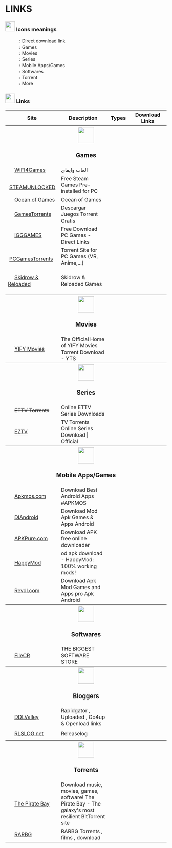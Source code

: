 # LINKS

### <img src="https://www.free-emoticons.com/files/icon-32x32.png" height="30"> Icons meanings

&nbsp;&nbsp;&nbsp;&nbsp;&nbsp;&nbsp;<img src="https://www.free-emoticons.com/files/business-emoticons/2777.png" height="16"> **:** Direct download link  
&nbsp;&nbsp;&nbsp;&nbsp;&nbsp;&nbsp;<img src="https://www.free-emoticons.com/files/media-emoticons/11220.png" height="16"> **:** Games  
&nbsp;&nbsp;&nbsp;&nbsp;&nbsp;&nbsp;<img src="https://www.free-emoticons.com/files/objects-emoticons/12518.png" height="16"> **:** Movies  
&nbsp;&nbsp;&nbsp;&nbsp;&nbsp;&nbsp;<img src="https://www.free-emoticons.com/files/objects-emoticons/12651.png" height="16"> **:** Series  
&nbsp;&nbsp;&nbsp;&nbsp;&nbsp;&nbsp;<img src="https://www.free-emoticons.com/files/media-emoticons/11362.png" height="16"> **:** Mobile Apps/Games  
&nbsp;&nbsp;&nbsp;&nbsp;&nbsp;&nbsp;<img src="https://www.free-emoticons.com/files/business-emoticons/3034.png" height="16"> **:** Softwares  
&nbsp;&nbsp;&nbsp;&nbsp;&nbsp;&nbsp;<img src="https://www.free-emoticons.com/files/computer-emoticons/4379.png" height="16"> **:** Torrent  
&nbsp;&nbsp;&nbsp;&nbsp;&nbsp;&nbsp;<img src="https://www.free-emoticons.com/files/alphabet-emoticons/492.png" height="16"> **:** More

### <img src="https://www.free-emoticons.com/files/funny-emoticons/7881.png" height="30"> Links

<table>
    <tr>
        <th>Site</th>
        <th>Description</th>
        <th>Types</th>
        <th>Download Links</th>
    </tr>
    <tr>
        <th colspan=4 align=center><img src="https://www.free-emoticons.com/files/media-emoticons/11220.png" height="50"><h3>Games</h3></th>
    </tr>
    <tr>
      <td><img src="https://www.google.com/s2/favicons?domain=www.wifi4games.com" height="16">&nbsp;<a target="_blank" href="https://www.wifi4games.com">WIFI4Games</a></td>
      <td>العاب وايفاي</td>
      <td><img src="https://www.free-emoticons.com/files/media-emoticons/11220.png" height="16"></td>
      <td><img src="https://www.free-emoticons.com/files/business-emoticons/2777.png" height="16"></td>
    </tr>
    <tr>
      <td><img src="https://www.google.com/s2/favicons?domain=steamunlocked.net" height="16">&nbsp;<a target="_blank" href="https://steamunlocked.net">STEAMUNLOCKED</a></td>
      <td>Free Steam Games Pre-installed for PC</td>
      <td><img src="https://www.free-emoticons.com/files/media-emoticons/11220.png" height="16"></td>
      <td><img src="https://www.free-emoticons.com/files/computer-emoticons/4379.png" height="16"><img src="https://www.google.com/s2/favicons?domain=uploadhaven.com" height="16"></td>
    </tr>
    <tr>
      <td><img src="https://www.google.com/s2/favicons?domain=oceanofgames.com" height="16">&nbsp;<a target="_blank" href="http://oceanofgames.com">Ocean of Games</a></td>
      <td>Ocean of Games</td>
      <td><img src="https://www.free-emoticons.com/files/media-emoticons/11220.png" height="16"></td>
      <td><img src="https://www.free-emoticons.com/files/business-emoticons/2777.png" height="16"><img src="https://www.free-emoticons.com/files/computer-emoticons/4379.png" height="16"></td>
    </tr>
    <tr>
      <td><img src="https://www.google.com/s2/favicons?domain=gamestorrents.nu" height="16">&nbsp;<a target="_blank" href="https://www.gamestorrents.nu">GamesTorrents</a></td>
      <td>Descargar Juegos Torrent Gratis</td>
      <td><img src="https://www.free-emoticons.com/files/media-emoticons/11220.png" height="16"></td>
      <td><img src="https://www.free-emoticons.com/files/computer-emoticons/4379.png" height="16"></td>
    </tr>
    <tr>
      <td><img src="https://www.google.com/s2/favicons?domain=igg-games.com" height="16">&nbsp;<a target="_blank" href="https://igg-games.com">IGGGAMES</a></td>
      <td>Free Download PC Games - Direct Links</td>
      <td><img src="https://www.free-emoticons.com/files/media-emoticons/11220.png" height="16"></td>
      <td><img src="https://www.google.com/s2/favicons?domain=megaup.net" height="16"><img src="https://www.google.com/s2/favicons?domain=mega.nz" height="16"><img src="https://www.google.com/s2/favicons?domain=1fichier.com" height="16"><img src="https://www.google.com/s2/favicons?domain=gofile.io" height="16"><img src="https://www.google.com/s2/favicons?domain=anonfiles.com" height="16"><img src="https://www.google.com/s2/favicons?domain=rapidgator.net" height="16"><img src="https://www.google.com/s2/favicons?domain=uptobox.com" height="16"><img src="https://www.google.com/s2/favicons?domain=uploaded.net" height="16"><img src="https://ssl.gstatic.com/images/branding/product/1x/drive_2020q4_32dp.png" height="16"><img src="https://www.free-emoticons.com/files/alphabet-emoticons/492.png" height="16"></td>
    </tr>
    <tr>
      <td><img src="https://www.google.com/s2/favicons?domain=pcgamestorrents.com" height="16">&nbsp;<a target="_blank" href="https://pcgamestorrents.com">PCGamesTorrents</a></td>
      <td>Torrent Site for PC Games (VR, Anime,...)</td>
      <td><img src="https://www.free-emoticons.com/files/media-emoticons/11220.png" height="16"></td>
      <td><img src="https://www.free-emoticons.com/files/computer-emoticons/4379.png" height="16"></td>
    </tr>
    <tr>
      <td><img src="https://www.google.com/s2/favicons?domain=skidrowreloaded.com" height="16">&nbsp;<a target="_blank" href="https://www.skidrowreloaded.com/">Skidrow & Reloaded</a></td>
      <td>Skidrow & Reloaded Games</td>
      <td><img src="https://www.free-emoticons.com/files/media-emoticons/11220.png" height="16"></td>
      <td><img src="https://www.google.com/s2/favicons?domain=uptobox.com" height="16"><img src="https://www.google.com/s2/favicons?domain=1fichier.com" height="16"><img src="https://www.google.com/s2/favicons?domain=pixeldrain.com" height="16"><img src="https://www.google.com/s2/favicons?domain=mediafire.com" height="16"><img src="https://www.google.com/s2/favicons?domain=dropapk.to" height="16"><img src="https://www.google.com/s2/favicons?domain=gofile.io" height="16"><img src="https://www.google.com/s2/favicons?domain=hexupload.net" height="16"><img src="https://www.google.com/s2/favicons?domain=bayfiles.com" height="16"><img src="https://www.google.com/s2/favicons?domain=uploadbuzz.cc" height="16"><img src="https://www.google.com/s2/favicons?domain=anonfiles.com" height="16"><img src="https://www.google.com/s2/favicons?domain=send.cm" height="16"><img src="https://www.google.com/s2/favicons?domain=mixdrop.co" height="16"><img src="https://www.google.com/s2/favicons?domain=dl.free.fr" height="16"><img src="https://www.google.com/s2/favicons?domain=tusfiles.com" height="16"><img src="https://www.google.com/s2/favicons?domain=megaup.net" height="16"><img src="https://www.google.com/s2/favicons?domain=clicknupload.co" height="16"><img src="https://www.google.com/s2/favicons?domain=dailyuploads.net" height="16"><img src="https://www.google.com/s2/favicons?domain=userscloud.com" height="16"><img src="https://www.google.com/s2/favicons?domain=rapidgator.net" height="16"><img src="https://www.google.com/s2/favicons?domain=nitro.download" height="16"><img src="https://www.google.com/s2/favicons?domain=turbobit.net" height="16"><img src="https://www.google.com/s2/favicons?domain=hitfile.net" height="16"><img src="https://www.google.com/s2/favicons?domain=mirrorace.org" height="16"><img src="https://www.google.com/s2/favicons?domain=multifilemirror.com" height="16"><img src="https://www.free-emoticons.com/files/computer-emoticons/4379.png" height="16"><img src="https://www.free-emoticons.com/files/alphabet-emoticons/492.png" height="16"></td>
    </tr>
    <tr>
        <th colspan=4 align=center><img src="https://www.free-emoticons.com/files/objects-emoticons/12518.png" height="50"><h3>Movies</h3></th>
    </tr>
    <tr>
      <td><img src="https://www.google.com/s2/favicons?domain=yts.mx" height="16">&nbsp;<a target="_blank" href="https://yts.ag">YIFY Movies</a></td>
      <td>The Official Home of YIFY Movies Torrent Download - YTS</td>
      <td><img src="https://www.free-emoticons.com/files/objects-emoticons/12518.png" height="16"></td>
      <td><img src="https://www.free-emoticons.com/files/computer-emoticons/4379.png" height="16"></td>
    </tr>
    <tr>
        <th colspan=4 align=center><img src="https://www.free-emoticons.com/files/objects-emoticons/12651.png" height="50"><h3>Series</h3></th>
    </tr>
    <tr>
      <td><img src="https://www.google.com/s2/favicons?domain=ettvtorrents.com" height="16">&nbsp;<a target="_blank" href_="https://ettvtorrents.com"><del>ETTV Torrents</del></a></td>
      <td>Online ETTV Series Downloads</td>
      <td><img src="https://www.free-emoticons.com/files/objects-emoticons/12651.png" height="16"></td>
      <td><img src="https://www.free-emoticons.com/files/computer-emoticons/4379.png" height="16"></td>
    </tr>
    <tr>
      <td><img src="https://www.google.com/s2/favicons?domain=eztv.re" height="16">&nbsp;<a target="_blank" href="https://eztv.re">EZTV</a></td>
      <td>TV Torrents Online Series Download | Official</td>
      <td><img src="https://www.free-emoticons.com/files/objects-emoticons/12651.png" height="16"></td>
      <td><img src="https://www.free-emoticons.com/files/computer-emoticons/4379.png" height="16"></td>
    </tr>
    <tr>
        <th colspan=4 align=center><img src="https://www.free-emoticons.com/files/media-emoticons/11362.png" height="50"><h3>Mobile Apps/Games</h3></th>
    </tr>
    <tr>
      <td><img src="https://www.google.com/s2/favicons?domain=apkmos.com" height="16">&nbsp;<a target="_blank" href="https://apkmos.com">Apkmos.com</a></td>
      <td>Download Best Android Apps #APKMOS</td>
      <td><img src="https://www.free-emoticons.com/files/media-emoticons/11362.png" height="16"></td>
      <td><img src="https://www.free-emoticons.com/files/business-emoticons/2777.png" height="16"></td>
    </tr>
    <tr>
      <td><img src="https://www.google.com/s2/favicons?domain=dlandroid.com" height="16">&nbsp;<a target="_blank" href="https://dlandroid.com">DlAndroid</a></td>
      <td>Download Mod Apk Games & Apps Android</td>
      <td><img src="https://www.free-emoticons.com/files/media-emoticons/11362.png" height="16"></td>
      <td><img src="https://www.free-emoticons.com/files/business-emoticons/2777.png" height="16"></td>
    </tr>
    <tr>
      <td><img src="https://www.google.com/s2/favicons?domain=apkpure.com" height="16">&nbsp;<a target="_blank" href="https://apkpure.com">APKPure.com</a></td>
      <td>Download APK free online downloader</td>
      <td><img src="https://www.free-emoticons.com/files/media-emoticons/11362.png" height="16"></td>
      <td><img src="https://www.free-emoticons.com/files/business-emoticons/2777.png" height="16"></td>
    </tr>
    <tr>
      <td><img src="https://www.google.com/s2/favicons?domain=happymod.com" height="16">&nbsp;<a target="_blank" href="https://www.happymod.com">HappyMod</a></td>
      <td>od apk download - HappyMod: 100% working mods!</td>
      <td><img src="https://www.free-emoticons.com/files/media-emoticons/11362.png" height="16"></td>
      <td><img src="https://www.free-emoticons.com/files/business-emoticons/2777.png" height="16"></td>
    </tr>
    <tr>
      <td><img src="https://www.google.com/s2/favicons?domain=revdl.com" height="16">&nbsp;<a target="_blank" href="https://www.revdl.com">Revdl.com</a></td>
      <td>Download Apk Mod Games and Apps pro Apk Android</td>
      <td><img src="https://www.free-emoticons.com/files/media-emoticons/11362.png" height="16"></td>
      <td><img src="https://www.free-emoticons.com/files/business-emoticons/2777.png" height="16"></td>
    </tr>
    <tr>
        <th colspan=4 align=center><img src="https://www.free-emoticons.com/files/business-emoticons/3034.png" height="50"><h3>Softwares</h3></th>
    </tr>
    <tr>
      <td><img src="https://www.google.com/s2/favicons?domain=filecr.com" height="16">&nbsp;<a target="_blank" href="https://filecr.com">FileCR</a></td>
      <td>THE BIGGEST SOFTWARE STORE</td>
      <td><img src="https://www.free-emoticons.com/files/business-emoticons/3034.png" height="16"><img src="https://www.free-emoticons.com/files/media-emoticons/11362.png" height="16"></td>
      <td><img src="https://www.free-emoticons.com/files/business-emoticons/2777.png" height="16"><img src="https://www.free-emoticons.com/files/computer-emoticons/4379.png" height="16"></td>
    </tr>
    <tr>
        <th colspan=4 align=center><img src="https://www.free-emoticons.com/files/kids-emoticons/10213.png" height="50"><h3>Bloggers</h3></th>
    </tr>
    <tr>
      <td><img src="https://www.google.com/s2/favicons?domain=ddlvalley.me" height="16">&nbsp;<a target="_blank" href="https://www.ddlvalley.net">DDLValley</a></td>
      <td>Rapidgator , Uploaded , Go4up & Openload links</td>
      <td><img src="https://www.free-emoticons.com/files/objects-emoticons/12518.png" height="16"><img src="https://www.free-emoticons.com/files/objects-emoticons/12651.png" height="16"><img src="https://www.free-emoticons.com/files/media-emoticons/11220.png" height="16"><img src="https://www.free-emoticons.com/files/business-emoticons/3034.png" height="16"><img src="https://www.free-emoticons.com/files/media-emoticons/11362.png" height="16"></td>
      <td><img src="https://rapidgator.net/favicon.ico" height="16"><img src="https://www.google.com/s2/favicons?domain=uploadgig.com" height="16"><img src="https://www.google.com/s2/favicons?domain=nitroflare.com" height="16"><img src="https://www.google.com/s2/favicons?domain=multiup.org" height="16"><img src="https://www.free-emoticons.com/files/alphabet-emoticons/492.png" height="16"></td>
    </tr>
    <tr>
      <td><img src="https://www.google.com/s2/favicons?domain=rlslog.net" height="16">&nbsp;<a target="_blank" href="http://www.rlslog.net">RLSLOG.net</a></td>
      <td>Releaselog</td>
      <td><img src="https://www.free-emoticons.com/files/objects-emoticons/12518.png" height="16"><img src="https://www.free-emoticons.com/files/objects-emoticons/12651.png" height="16"><img src="https://www.free-emoticons.com/files/media-emoticons/11220.png" height="16"><img src="https://www.free-emoticons.com/files/business-emoticons/3034.png" height="16"><img src="https://www.free-emoticons.com/files/media-emoticons/11362.png" height="16"></td>
      <td><img src="https://rapidgator.net/favicon.ico" height="16"><img src="https://www.google.com/s2/favicons?domain=userupload.net" height="16"><img src="https://www.google.com/s2/favicons?domain=nitroflare.com" height="16"><img src="https://www.free-emoticons.com/files/alphabet-emoticons/492.png" height="16"></td>
    </tr>
    <tr>
        <th colspan=4 align=center><img src="https://www.free-emoticons.com/files/computer-emoticons/4379.png" height="50"><h3>Torrents</h3></th>
    </tr>
    <tr>
      <td><img src="https://www.google.com/s2/favicons?domain=thepiratebay.org" height="16">&nbsp;<a target="_blank" href="https://thepiratebay.org">The Pirate Bay</a></td>
      <td>Download music, movies, games, software! The Pirate Bay - The galaxy's most resilient BitTorrent site</td>
      <td><img src="https://www.free-emoticons.com/files/objects-emoticons/12518.png" height="16"><img src="https://www.free-emoticons.com/files/objects-emoticons/12651.png" height="16"><img src="https://www.free-emoticons.com/files/media-emoticons/11220.png" height="16"><img src="https://www.free-emoticons.com/files/business-emoticons/3034.png" height="16"><img src="https://www.free-emoticons.com/files/media-emoticons/11362.png" height="16"></td>
      <td><img src="https://www.free-emoticons.com/files/computer-emoticons/4379.png" height="16"></td>
    </tr>
    <tr>
      <td><img src="https://www.google.com/s2/favicons?domain=rarbggo.org" height="16">&nbsp;<a target="_blank" href="https://rarbggo.org/torrents.php">RARBG</a></td>
      <td>RARBG Torrents , films , download</td>
      <td><img src="https://www.free-emoticons.com/files/objects-emoticons/12518.png" height="16"><img src="https://www.free-emoticons.com/files/objects-emoticons/12651.png" height="16"><img src="https://www.free-emoticons.com/files/media-emoticons/11220.png" height="16"></td>
      <td><img src="https://www.free-emoticons.com/files/computer-emoticons/4379.png" height="16"></td>
    </tr>
</table>
